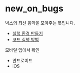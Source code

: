 # new_on_bugs

벅스의 최신 음악을 모아주는 봇입니다.

- [실행 환경 만들기](https://github.com/moabogey/docs/wiki/개발환경만들기)
- [코드 실행 방법](https://github.com/moabogey/docs/wiki/예제코드실행)

모바일 앱에서 확인

- 안드로이드
- iOS
